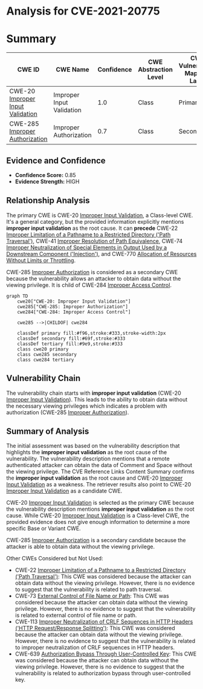 # Analysis for CVE-2021-20775

# Summary
| CWE ID | CWE Name | Confidence | CWE Abstraction Level | CWE Vulnerability Mapping Label | CWE-Vulnerability Mapping Notes |
|---|---|---|---|---|---|
| CWE-20 [Improper Input Validation](https://cwe.mitre.org/data/definitions/20.html) | Improper Input Validation | 1.0 | Class | Primary | Allowed-with-Review |
| CWE-285 [Improper Authorization](https://cwe.mitre.org/data/definitions/285.html) | Improper Authorization | 0.7 | Class | Secondary | Discouraged |

## Evidence and Confidence

*   **Confidence Score:** 0.85
*   **Evidence Strength:** HIGH

## Relationship Analysis
The primary CWE is CWE-20 [Improper Input Validation](https://cwe.mitre.org/data/definitions/20.html), a Class-level CWE. It's a general category, but the provided information explicitly mentions **improper input validation** as the root cause. It can **precede** CWE-22 [Improper Limitation of a Pathname to a Restricted Directory ('Path Traversal')](https://cwe.mitre.org/data/definitions/22.html), CWE-41 [Improper Resolution of Path Equivalence](https://cwe.mitre.org/data/definitions/41.html), CWE-74 [Improper Neutralization of Special Elements in Output Used by a Downstream Component ('Injection')](https://cwe.mitre.org/data/definitions/74.html), and CWE-770 [Allocation of Resources Without Limits or Throttling](https://cwe.mitre.org/data/definitions/770.html).

CWE-285 [Improper Authorization](https://cwe.mitre.org/data/definitions/285.html) is considered as a secondary CWE because the vulnerability allows an attacker to obtain data without the viewing privilege. It is child of CWE-284 [Improper Access Control](https://cwe.mitre.org/data/definitions/284.html).

```mermaid
graph TD
    cwe20["CWE-20: Improper Input Validation"]
    cwe285["CWE-285: Improper Authorization"]
    cwe284["CWE-284: Improper Access Control"]
    
    cwe285 -->|CHILDOF| cwe284
    
    classDef primary fill:#f96,stroke:#333,stroke-width:2px
    classDef secondary fill:#69f,stroke:#333
    classDef tertiary fill:#9e9,stroke:#333
    class cwe20 primary
    class cwe285 secondary
    class cwe284 tertiary
```

## Vulnerability Chain
The vulnerability chain starts with **improper input validation** (CWE-20 [Improper Input Validation](https://cwe.mitre.org/data/definitions/20.html)). This leads to the ability to obtain data without the necessary viewing privileges which indicates a problem with authorization (CWE-285 [Improper Authorization](https://cwe.mitre.org/data/definitions/285.html)).

## Summary of Analysis
The initial assessment was based on the vulnerability description that highlights the **improper input validation** as the root cause of the vulnerability. The vulnerability description mentions that a remote authenticated attacker can obtain the data of Comment and Space without the viewing privilege. The CVE Reference Links Content Summary confirms the **improper input validation** as the root cause and CWE-20 [Improper Input Validation](https://cwe.mitre.org/data/definitions/20.html) as a weakness. The retriever results also point to CWE-20 [Improper Input Validation](https://cwe.mitre.org/data/definitions/20.html) as a candidate CWE.

CWE-20 [Improper Input Validation](https://cwe.mitre.org/data/definitions/20.html) is selected as the primary CWE because the vulnerability description mentions **improper input validation** as the root cause. While CWE-20 [Improper Input Validation](https://cwe.mitre.org/data/definitions/20.html) is a Class-level CWE, the provided evidence does not give enough information to determine a more specific Base or Variant CWE.

CWE-285 [Improper Authorization](https://cwe.mitre.org/data/definitions/285.html) is a secondary candidate because the attacker is able to obtain data without the viewing privilege.

Other CWEs Considered but Not Used:

*   CWE-22 [Improper Limitation of a Pathname to a Restricted Directory ('Path Traversal')](https://cwe.mitre.org/data/definitions/22.html): This CWE was considered because the attacker can obtain data without the viewing privilege. However, there is no evidence to suggest that the vulnerability is related to path traversal.
*   CWE-73 [External Control of File Name or Path](https://cwe.mitre.org/data/definitions/73.html): This CWE was considered because the attacker can obtain data without the viewing privilege. However, there is no evidence to suggest that the vulnerability is related to external control of file name or path.
*   CWE-113 [Improper Neutralization of CRLF Sequences in HTTP Headers ('HTTP Request/Response Splitting')](https://cwe.mitre.org/data/definitions/113.html): This CWE was considered because the attacker can obtain data without the viewing privilege. However, there is no evidence to suggest that the vulnerability is related to improper neutralization of CRLF sequences in HTTP headers.
*   CWE-639 [Authorization Bypass Through User-Controlled Key](https://cwe.mitre.org/data/definitions/639.html): This CWE was considered because the attacker can obtain data without the viewing privilege. However, there is no evidence to suggest that the vulnerability is related to authorization bypass through user-controlled key.